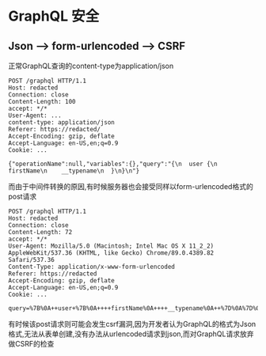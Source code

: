 # GraphQL 安全

## Json --> form-urlencoded --> CSRF

正常GraphQL查询的content-type为application/json
```
POST /graphql HTTP/1.1
Host: redacted
Connection: close
Content-Length: 100
accept: */*
User-Agent: ...
content-type: application/json
Referer: https://redacted/
Accept-Encoding: gzip, deflate
Accept-Language: en-US,en;q=0.9
Cookie: ...

{"operationName":null,"variables":{},"query":"{\n  user {\n    firstName\n    __typename\n  }\n}\n"}
```
而由于中间件转换的原因,有时候服务器也会接受同样以form-urlencoded格式的post请求
```
POST /graphql HTTP/1.1
Host: redacted
Connection: close
Content-Length: 72
accept: */*
User-Agent: Mozilla/5.0 (Macintosh; Intel Mac OS X 11_2_2) AppleWebKit/537.36 (KHTML, like Gecko) Chrome/89.0.4389.82 Safari/537.36
Content-Type: application/x-www-form-urlencoded
Referer: https://redacted
Accept-Encoding: gzip, deflate
Accept-Language: en-US,en;q=0.9
Cookie: ...

query=%7B%0A++user+%7B%0A++++firstName%0A++++__typename%0A++%7D%0A%7D%0A
```
有时候该post请求则可能会发生csrf漏洞,因为开发者认为GraphQL的格式为Json格式,无法从表单创建,没有办法从urlencoded请求到json,而对GraphQL请求放弃做CSRF的检查
